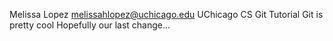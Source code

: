 Melissa Lopez melissahlopez@uchicago.edu
UChicago CS Git Tutorial
Git is pretty cool 
Hopefully our last change...